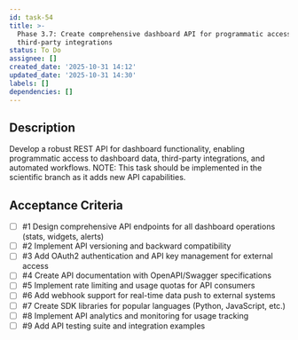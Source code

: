 ```yaml
---
id: task-54
title: >-
  Phase 3.7: Create comprehensive dashboard API for programmatic access and
  third-party integrations
status: To Do
assignee: []
created_date: '2025-10-31 14:12'
updated_date: '2025-10-31 14:30'
labels: []
dependencies: []
---
```


## Description

<!-- SECTION:DESCRIPTION:BEGIN -->
Develop a robust REST API for dashboard functionality, enabling programmatic access to dashboard data, third-party integrations, and automated workflows. NOTE: This task should be implemented in the scientific branch as it adds new API capabilities.
<!-- SECTION:DESCRIPTION:END -->

## Acceptance Criteria
<!-- AC:BEGIN -->
- [ ] #1 Design comprehensive API endpoints for all dashboard operations (stats, widgets, alerts)
- [ ] #2 Implement API versioning and backward compatibility
- [ ] #3 Add OAuth2 authentication and API key management for external access
- [ ] #4 Create API documentation with OpenAPI/Swagger specifications
- [ ] #5 Implement rate limiting and usage quotas for API consumers
- [ ] #6 Add webhook support for real-time data push to external systems
- [ ] #7 Create SDK libraries for popular languages (Python, JavaScript, etc.)
- [ ] #8 Implement API analytics and monitoring for usage tracking
- [ ] #9 Add API testing suite and integration examples
<!-- AC:END -->
